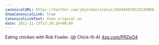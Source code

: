 ```yaml
---
canonicalURL: https://twitter.com/jmjordan/status/268404970125139968
ShowCanonicalLink: true
CanonicalLinkText: View original on
date: 2012-11-13T17:28:26+00:00
---
```

Eating chicken with Rob Fowler. (@ Chick-fil-A) [4sq.com/PRZpO4](http://4sq.com/PRZpO4)